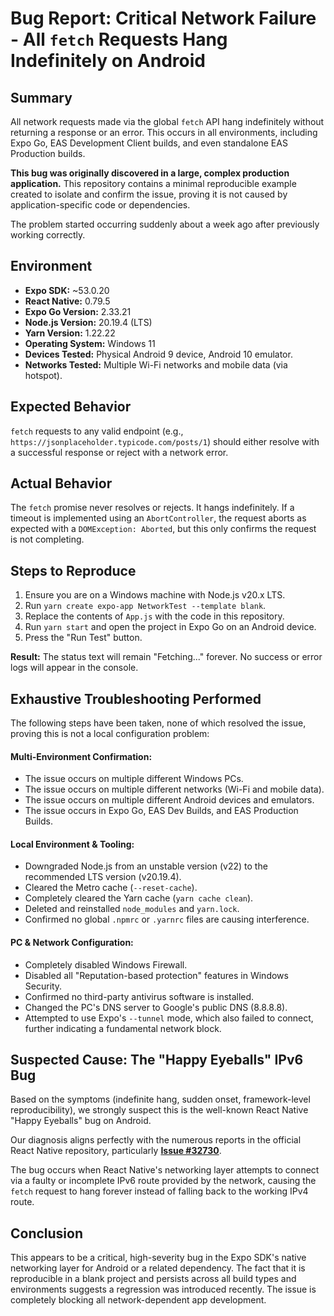 # Bug Report: Critical Network Failure - All `fetch` Requests Hang Indefinitely on Android

## Summary

All network requests made via the global `fetch` API hang indefinitely without returning a response or an error. This occurs in all environments, including Expo Go, EAS Development Client builds, and even standalone EAS Production builds.

**This bug was originally discovered in a large, complex production application.** This repository contains a minimal reproducible example created to isolate and confirm the issue, proving it is not caused by application-specific code or dependencies.

The problem started occurring suddenly about a week ago after previously working correctly.

## Environment

- **Expo SDK:** ~53.0.20
- **React Native:** 0.79.5
- **Expo Go Version:** 2.33.21
- **Node.js Version:** 20.19.4 (LTS)
- **Yarn Version:** 1.22.22
- **Operating System:** Windows 11
- **Devices Tested:** Physical Android 9 device, Android 10 emulator.
- **Networks Tested:** Multiple Wi-Fi networks and mobile data (via hotspot).

## Expected Behavior

`fetch` requests to any valid endpoint (e.g., `https://jsonplaceholder.typicode.com/posts/1`) should either resolve with a successful response or reject with a network error.

## Actual Behavior

The `fetch` promise never resolves or rejects. It hangs indefinitely. If a timeout is implemented using an `AbortController`, the request aborts as expected with a `DOMException: Aborted`, but this only confirms the request is not completing.

## Steps to Reproduce

1.  Ensure you are on a Windows machine with Node.js v20.x LTS.
2.  Run `yarn create expo-app NetworkTest --template blank`.
3.  Replace the contents of `App.js` with the code in this repository.
4.  Run `yarn start` and open the project in Expo Go on an Android device.
5.  Press the "Run Test" button.

**Result:** The status text will remain "Fetching..." forever. No success or error logs will appear in the console.

## Exhaustive Troubleshooting Performed

The following steps have been taken, none of which resolved the issue, proving this is not a local configuration problem:

#### Multi-Environment Confirmation:
- The issue occurs on multiple different Windows PCs.
- The issue occurs on multiple different networks (Wi-Fi and mobile data).
- The issue occurs on multiple different Android devices and emulators.
- The issue occurs in Expo Go, EAS Dev Builds, and EAS Production Builds.

#### Local Environment & Tooling:
- Downgraded Node.js from an unstable version (v22) to the recommended LTS version (v20.19.4).
- Cleared the Metro cache (`--reset-cache`).
- Completely cleared the Yarn cache (`yarn cache clean`).
- Deleted and reinstalled `node_modules` and `yarn.lock`.
- Confirmed no global `.npmrc` or `.yarnrc` files are causing interference.

#### PC & Network Configuration:
- Completely disabled Windows Firewall.
- Disabled all "Reputation-based protection" features in Windows Security.
- Confirmed no third-party antivirus software is installed.
- Changed the PC's DNS server to Google's public DNS (8.8.8.8).
- Attempted to use Expo's `--tunnel` mode, which also failed to connect, further indicating a fundamental network block.

## Suspected Cause: The "Happy Eyeballs" IPv6 Bug

Based on the symptoms (indefinite hang, sudden onset, framework-level reproducibility), we strongly suspect this is the well-known React Native "Happy Eyeballs" bug on Android. 

Our diagnosis aligns perfectly with the numerous reports in the official React Native repository, particularly **[Issue #32730](https://github.com/facebook/react-native/issues/32730)**.

The bug occurs when React Native's networking layer attempts to connect via a faulty or incomplete IPv6 route provided by the network, causing the `fetch` request to hang forever instead of falling back to the working IPv4 route.

## Conclusion

This appears to be a critical, high-severity bug in the Expo SDK's native networking layer for Android or a related dependency. The fact that it is reproducible in a blank project and persists across all build types and environments suggests a regression was introduced recently. The issue is completely blocking all network-dependent app development.
